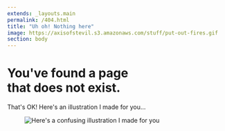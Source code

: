 ```yaml
---
extends: _layouts.main
permalink: /404.html
title: "Uh oh! Nothing here"
image: https://axisofstevil.s3.amazonaws.com/stuff/put-out-fires.gif
section: body
---
```


<div class="content">
    <div class="container text-center">
        <h1>You've found a page<br />that does not exist<span class="dot">.</span></h1>
        <p>That's OK! Here's an illustration I made for you...</p>
        <figure>
            <img src="https://axisofstevil.s3.amazonaws.com/assets/speedduane.jpg" alt="Here's a confusing illustration I made for you" />
        </figure>
    </div>
</div>
